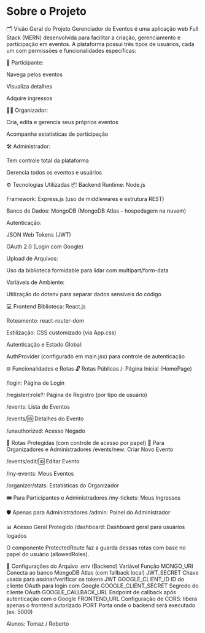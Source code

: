 # Sobre o Projeto

🗂️ Visão Geral do Projeto
Gerenciador de Eventos é uma aplicação web Full Stack (MERN) desenvolvida para facilitar a criação, gerenciamento e participação em eventos. A plataforma possui três tipos de usuários, cada um com permissões e funcionalidades específicas:



👤 Participante:

Navega pelos eventos

Visualiza detalhes

Adquire ingressos

🧑‍💼 Organizador:

Cria, edita e gerencia seus próprios eventos

Acompanha estatísticas de participação



🛠️ Administrador:

Tem controle total da plataforma

Gerencia todos os eventos e usuários



⚙️ Tecnologias Utilizadas
📦 Backend
Runtime: Node.js

Framework: Express.js (uso de middlewares e estrutura REST)

Banco de Dados: MongoDB (MongoDB Atlas – hospedagem na nuvem)

Autenticação:

JSON Web Tokens (JWT)

OAuth 2.0 (Login com Google)

Upload de Arquivos:

Uso da biblioteca formidable para lidar com multipart/form-data

Variáveis de Ambiente:

Utilização do dotenv para separar dados sensíveis do código



💻 Frontend
Biblioteca: React.js

Roteamento: react-router-dom

Estilização: CSS customizado (via App.css)

Autenticação e Estado Global:

AuthProvider (configurado em main.jsx) para controle de autenticação



🌐 Funcionalidades e Rotas
🔓 Rotas Públicas
/: Página Inicial (HomePage)

/login: Página de Login

/register/:role?: Página de Registro (por tipo de usuário)

/events: Lista de Eventos

/events/:id: Detalhes do Evento

/unauthorized: Acesso Negado



🔐 Rotas Protegidas (com controle de acesso por papel)
👥 Para Organizadores e Administradores
/events/new: Criar Novo Evento

/events/edit/:id: Editar Evento

/my-events: Meus Eventos

/organizer/stats: Estatísticas do Organizador



🎟️ Para Participantes e Administradores
/my-tickets: Meus Ingressos

🛡️ Apenas para Administradores
/admin: Painel do Administrador

📊 Acesso Geral Protegido
/dashboard: Dashboard geral para usuários logados



O componente ProtectedRoute faz a guarda dessas rotas com base no papel do usuário (allowedRoles).

🔐 Configurações do Arquivo .env (Backend)
Variável	Função
MONGO_URI	Conecta ao banco MongoDB Atlas (com fallback local)
JWT_SECRET	Chave usada para assinar/verificar os tokens JWT
GOOGLE_CLIENT_ID	ID do cliente OAuth para login com Google
GOOGLE_CLIENT_SECRET	Segredo do cliente OAuth
GOOGLE_CALLBACK_URL	Endpoint de callback após autenticação com o Google
FRONTEND_URL	Configuração de CORS: libera apenas o frontend autorizado
PORT	Porta onde o backend será executado (ex: 5000)


Alunos: Tomaz /
        Roberto 
